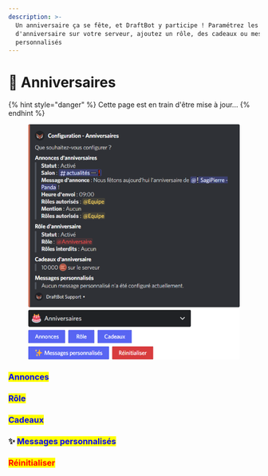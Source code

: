 ```yaml
---
description: >-
  Un anniversaire ça se fête, et DraftBot y participe ! Paramétrez les annonces
  d'anniversaire sur votre serveur, ajoutez un rôle, des cadeaux ou messages
  personnalisés
---
```


# 🎂 Anniversaires

{% hint style="danger" %}
Cette page est en train d'être mise à jour...
{% endhint %}

<figure><img src="../../.gitbook/assets/Anniversaires.png" alt=""><figcaption></figcaption></figure>

### <mark style="color:blue;">Annonces</mark>



### <mark style="color:blue;">Rôle</mark>



### <mark style="color:blue;">Cadeaux</mark>



### <mark style="color:purple;"></mark>:sparkles: <mark style="color:purple;"></mark> <mark style="color:blue;">Messages personnalisés</mark>



### <mark style="color:red;">Réinitialiser</mark>

